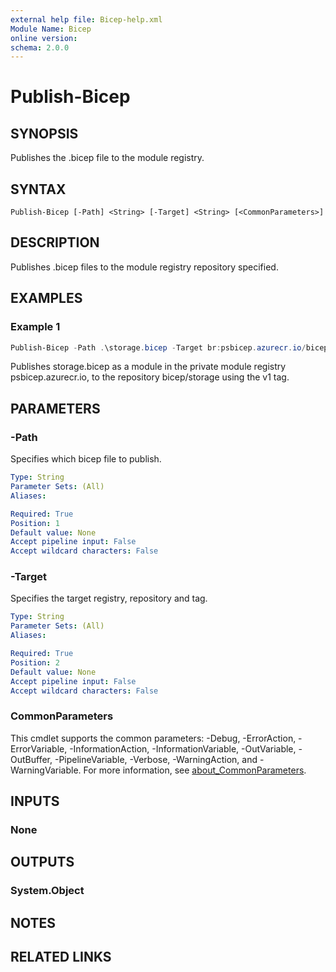 ```yaml
---
external help file: Bicep-help.xml
Module Name: Bicep
online version:
schema: 2.0.0
---
```


# Publish-Bicep

## SYNOPSIS
Publishes the .bicep file to the module registry.

## SYNTAX

```
Publish-Bicep [-Path] <String> [-Target] <String> [<CommonParameters>]
```

## DESCRIPTION
Publishes .bicep files to the module registry repository specified.

## EXAMPLES

### Example 1
```powershell
Publish-Bicep -Path .\storage.bicep -Target br:psbicep.azurecr.io/bicep/storage:v1
```

Publishes storage.bicep as a module in the private module registry psbicep.azurecr.io, to the repository bicep/storage using the v1 tag.

## PARAMETERS

### -Path
Specifies which bicep file to publish.

```yaml
Type: String
Parameter Sets: (All)
Aliases:

Required: True
Position: 1
Default value: None
Accept pipeline input: False
Accept wildcard characters: False
```

### -Target
Specifies the target registry, repository and tag.

```yaml
Type: String
Parameter Sets: (All)
Aliases:

Required: True
Position: 2
Default value: None
Accept pipeline input: False
Accept wildcard characters: False
```

### CommonParameters
This cmdlet supports the common parameters: -Debug, -ErrorAction, -ErrorVariable, -InformationAction, -InformationVariable, -OutVariable, -OutBuffer, -PipelineVariable, -Verbose, -WarningAction, and -WarningVariable. For more information, see [about_CommonParameters](http://go.microsoft.com/fwlink/?LinkID=113216).

## INPUTS

### None

## OUTPUTS

### System.Object
## NOTES

## RELATED LINKS
